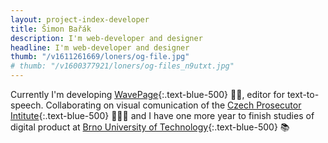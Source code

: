 ```yaml
---
layout: project-index-developer
title: Šimon Bařák
description: I'm web-developer and designer
headline: I'm web-developer and designer
thumb: "/v1611261669/loners/og-file.jpg"
# thumb: "/v1600377921/loners/og-files_n9utxt.jpg"
---
```


Currently I'm developing [WavePage](https://wavepage.app/){:.text-blue-500} 👋🏼, editor for text-to-speech. Collaborating on visual comunication of the [Czech Prosecutor Intitute](https://www.behance.net/gallery/96467527/Czech-Prosecutor-Institute/){:.text-blue-500} 👨🏽‍💼 and I have one more year to finish studies of digital product at [Brno University of Technology](https://www.vutbr.cz/en/){:.text-blue-500} 📚
